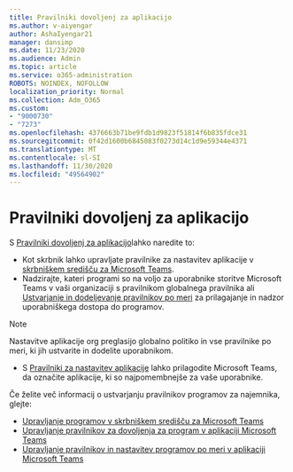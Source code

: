 ```yaml
---
title: Pravilniki dovoljenj za aplikacijo
ms.author: v-aiyengar
author: AshaIyengar21
manager: dansimp
ms.date: 11/23/2020
ms.audience: Admin
ms.topic: article
ms.service: o365-administration
ROBOTS: NOINDEX, NOFOLLOW
localization_priority: Normal
ms.collection: Adm_O365
ms.custom:
- "9000730"
- "7273"
ms.openlocfilehash: 4376663b71be9fdb1d9823f51814f6b835fdce31
ms.sourcegitcommit: 0f42d1600b6845083f0273d14c1d9e59344e4371
ms.translationtype: MT
ms.contentlocale: sl-SI
ms.lasthandoff: 11/30/2020
ms.locfileid: "49564902"
---
```

# <a name="app-permission-policies"></a>Pravilniki dovoljenj za aplikacijo

S [Pravilniki dovoljenj za aplikacijo](https://docs.microsoft.com/microsoftteams/teams-app-permission-policies)lahko naredite to:
- Kot skrbnik lahko upravljate pravilnike za nastavitev aplikacije v [skrbniškem središču za Microsoft Teams](https://admin.teams.microsoft.com/policies/app-permission).
- Nadzirajte, kateri programi so na voljo za uporabnike storitve Microsoft Teams v vaši organizaciji s pravilnikom globalnega pravilnika ali [Ustvarjanje in dodeljevanje pravilnikov po meri](https://docs.microsoft.com/microsoftteams/teams-app-permission-policies#create-a-custom-app-permission-policy) za prilagajanje in nadzor uporabniškega dostopa do programov. 
> [!NOTE]
> Nastavitve aplikacije org preglasijo globalno politiko in vse pravilnike po meri, ki jih ustvarite in dodelite uporabnikom.
- S [Pravilniki za nastavitev aplikacije](https://docs.microsoft.com/microsoftteams/teams-app-setup-policies) lahko prilagodite Microsoft Teams, da označite aplikacije, ki so najpomembnejše za vaše uporabnike. 


Če želite več informacij o ustvarjanju pravilnikov programov za najemnika, glejte:
- [Upravljanje programov v skrbniškem središču za Microsoft Teams](https://docs.microsoft.com/MicrosoftTeams/manage-apps)
- [Upravljanje pravilnikov za dovoljenja za program v aplikaciji Microsoft Teams](https://docs.microsoft.com/microsoftteams/teams-app-permission-policies)
- [Upravljanje pravilnikov in nastavitev programov po meri v aplikaciji Microsoft Teams](https://docs.microsoft.com/MicrosoftTeams/teams-custom-app-policies-and-settings)

